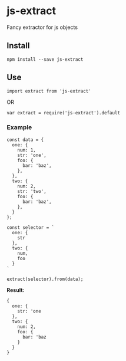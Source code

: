 # js-extract

Fancy extractor for js objects

## Install

`npm install --save js-extract`

## Use

`import extract from 'js-extract'`

OR

`var extract = require('js-extract').default`

### Example

```
const data = {
  one: {
    num: 1,
    str: 'one',
    foo: {
      bar: 'baz',
    },
  },
  two: {
    num: 2,
    str: 'two',
    foo: {
      bar: 'baz',
    },
  }
};

const selector = `
  one: {
    str
  },
  two: {
    num,
    foo
  }
`

extract(selector).from(data);
```

**Result:**

```
{
  one: {
    str: 'one
  },
  two: {
    num: 2,
    foo: {
      bar: 'baz
    }
  }
}
```
